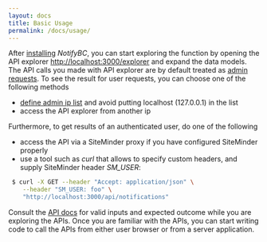 ```yaml
---
layout: docs
title: Basic Usage
permalink: /docs/usage/
---
```


After [installing](../installation) *NotifyBC*, you can start exploring the function by opening the API explorer [http://localhost:3000/explorer](http://localhost:3000/explorer) and expand the data models. The API calls you made with API explorer are by default treated as [admin requests](../overview/#architecture). To see the result for user requests, you can choose one of the following methods

* [define admin ip list](../configuration/#admin-ip-list) and avoid putting localhost (127.0.0.1) in the list
* access the API explorer from another ip

Furthermore, to get results of an authenticated user, do one of the following

* access the API via a SiteMinder proxy if you have configured SiteMinder properly
* use a tool such as *curl* that allows to specify custom headers, and supply SiteMinder header *SM_USER*:
 
```sh
 $ curl -X GET --header "Accept: application/json" \
    --header "SM_USER: foo" \
    "http://localhost:3000/api/notifications"
```

Consult the [API docs](../api-overview/) for valid inputs and expected outcome while you are exploring the APIs. Once you are familiar with the APIs, you can start writing code to call the APIs from either user browser or from a server application.  
